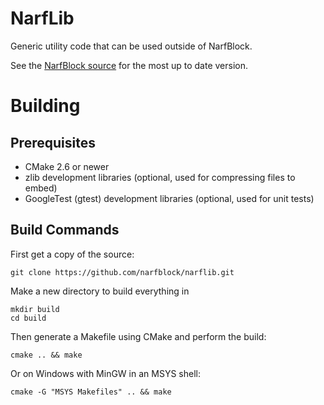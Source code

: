 NarfLib
=======

Generic utility code that can be used outside of NarfBlock.

See the [NarfBlock source](https://github.com/narfblock/narfblock/tree/master/src/lib) for the most up to date version.

# Building

## Prerequisites

- CMake 2.6 or newer
- zlib development libraries (optional, used for compressing files to embed)
- GoogleTest (gtest) development libraries (optional, used for unit tests)

## Build Commands

First get a copy of the source:

	git clone https://github.com/narfblock/narflib.git

Make a new directory to build everything in

	mkdir build
	cd build

Then generate a Makefile using CMake and perform the build:

	cmake .. && make

Or on Windows with MinGW in an MSYS shell:

	cmake -G "MSYS Makefiles" .. && make

